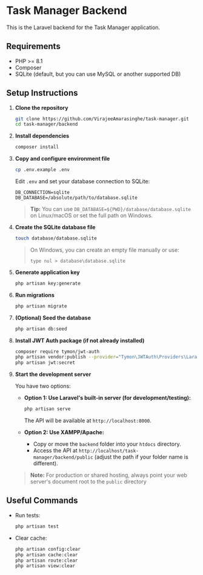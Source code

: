 # Task Manager Backend

This is the Laravel backend for the Task Manager application.

## Requirements

-   PHP >= 8.1
-   Composer
-   SQLite (default, but you can use MySQL or another supported DB)

## Setup Instructions

1. **Clone the repository**

    ```bash
    git clone https://github.com/VirajeeAmarasinghe/task-manager.git
    cd task-manager/backend
    ```

2. **Install dependencies**

    ```bash
    composer install
    ```

3. **Copy and configure environment file**

    ```bash
    cp .env.example .env
    ```

    Edit `.env` and set your database connection to SQLite:

    ```
    DB_CONNECTION=sqlite
    DB_DATABASE=/absolute/path/to/database.sqlite
    ```

    > **Tip:** You can use `DB_DATABASE=${PWD}/database/database.sqlite` on Linux/macOS or set the full path on Windows.

4. **Create the SQLite database file**

    ```bash
    touch database/database.sqlite
    ```

    > On Windows, you can create an empty file manually or use:
    >
    > ```
    > type nul > database\database.sqlite
    > ```

5. **Generate application key**

    ```bash
    php artisan key:generate
    ```

6. **Run migrations**

    ```bash
    php artisan migrate
    ```

7. **(Optional) Seed the database**

    ```bash
    php artisan db:seed
    ```

8. **Install JWT Auth package (if not already installed)**

    ```bash
    composer require tymon/jwt-auth
    php artisan vendor:publish --provider="Tymon\JWTAuth\Providers\LaravelServiceProvider"
    php artisan jwt:secret
    ```

9. **Start the development server**

    You have two options:

    - **Option 1: Use Laravel's built-in server (for development/testing):**

        ```bash
        php artisan serve
        ```

        The API will be available at `http://localhost:8000`.

    - **Option 2: Use XAMPP/Apache:**
        - Copy or move the `backend` folder into your `htdocs` directory.
        - Access the API at `http://localhost/task-manager/backend/public` (adjust the path if your folder name is different).

    > **Note:** For production or shared hosting, always point your web server's document root to the `public` directory

## Useful Commands

-   Run tests:

    ```bash
    php artisan test
    ```

-   Clear cache:
    ```bash
    php artisan config:clear
    php artisan cache:clear
    php artisan route:clear
    php artisan view:clear
    ```
